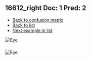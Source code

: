 ## 16612_right Doc: 1 Pred: 2
- [Back to confusion matrix](https://github.com/juliandewit/kaggle_retinopathy/blob/master/matrix.md)
- [Back to list](https://github.com/juliandewit/kaggle_retinopathy/blob/master/lists/12/list.md)
- [Next example in list](https://github.com/juliandewit/kaggle_retinopathy/blob/master/lists/12/16/16672_right.md)

![Eye](https://retinopaty.blob.core.windows.net/size1024/16612_right_1.jpeg)

### 

![Eye]()
